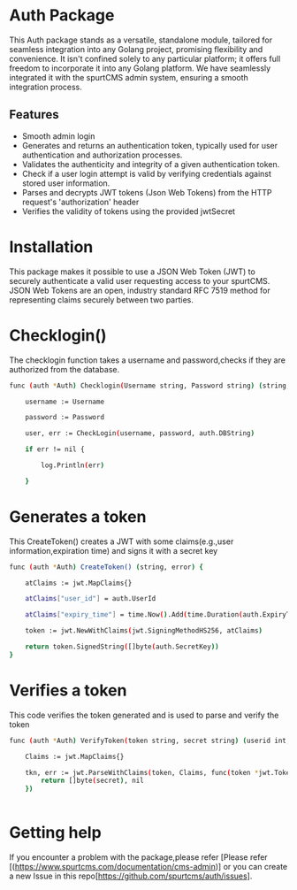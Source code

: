 # Auth Package

This Auth package stands as a versatile, standalone module, tailored for seamless integration into any Golang project, promising flexibility and convenience. It isn't confined solely to any particular platform; it offers full freedom to incorporate it into any Golang platform. We have seamlessly integrated it with the spurtCMS admin system, ensuring a smooth integration process.

## Features

- Smooth admin login 
- Generates and returns an authentication token, typically used for user authentication and authorization processes.
- Validates the authenticity and integrity of a given authentication token.
- Check if a user login attempt is valid by verifying credentials against stored user information.
- Parses and decrypts JWT tokens (Json Web Tokens) from the HTTP request's 'authorization' header
- Verifies the validity of tokens using the provided jwtSecret


# Installation

This package makes it possible to use a JSON Web Token (JWT) to securely authenticate a valid user requesting access to your spurtCMS.
JSON Web Tokens are an open, industry standard RFC 7519 method for representing claims securely between two parties.

# Checklogin()

The checklogin function takes a username and password,checks if they are authorized from the database.

```bash
func (auth *Auth) Checklogin(Username string, Password string) (string, int, error) {

	username := Username

	password := Password

	user, err := CheckLogin(username, password, auth.DBString)

	if err != nil {

		log.Println(err)

	}
```

# Generates a token

This CreateToken() creates a JWT with some claims(e.g.,user information,expiration time) and signs it with a secret key

```bash
func (auth *Auth) CreateToken() (string, error) {

	atClaims := jwt.MapClaims{}

	atClaims["user_id"] = auth.UserId

	atClaims["expiry_time"] = time.Now().Add(time.Duration(auth.ExpiryTime) * time.Hour).Unix()

	token := jwt.NewWithClaims(jwt.SigningMethodHS256, atClaims)

	return token.SignedString([]byte(auth.SecretKey))
}
```

# Verifies a token

This code verifies the token generated and is used to parse and verify the token

```bash
func (auth *Auth) VerifyToken(token string, secret string) (userid int, err error) {

	Claims := jwt.MapClaims{}

	tkn, err := jwt.ParseWithClaims(token, Claims, func(token *jwt.Token) (interface{}, error) {
		return []byte(secret), nil
	})
	
```
# Getting help
If you encounter a problem with the package,please refer [Please refer [(https://www.spurtcms.com/documentation/cms-admin)] or you can create a new Issue in this repo[https://github.com/spurtcms/auth/issues]. 
